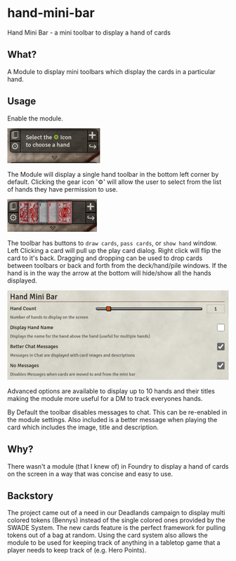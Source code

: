# hand-mini-bar

Hand Mini Bar - a mini toolbar to display a hand of cards

## What?

A Module to display mini toolbars which display the cards in a particular hand.

## Usage

Enable the module.

![Toolbar Start](artwork/tutorial-start.png?raw=true)

The Module will display a single hand toolbar in the bottom left corner by default. Clicking the gear icon '⚙' will allow the user to select from the list of hands they have permission to use.

![Toolbar Cards](artwork/tutorial-cards.png?raw=true)

The toolbar has buttons to `draw cards`, `pass cards`, or `show hand` window. Left Clicking a card will pull up the play card dialog. Right click will flip the card to it's back. Dragging and dropping can be used to drop cards between toolbars or back and forth from the deck/hand/pile windows. If the hand is in the way the arrow at the bottom will hide/show all the hands displayed.

![Settings Panel](artwork/tutorial-settings.png?raw=true)

Advanced options are available to display up to 10 hands and their titles making the module more useful for a DM to track everyones hands.

By Default the toolbar disables messages to chat. This can be re-enabled in the module settings. Also included is a better message when playing the card which includes the image, title and description.

## Why?

There wasn't a module (that I knew of) in Foundry to display a hand of cards on the screen in a way that was concise and easy to use.

## Backstory

The project came out of a need in our Deadlands campaign to display multi colored tokens (Bennys) instead of the single colored ones provided by the SWADE System. The new cards feature is the perfect framework for pulling tokens out of a bag at random. Using the card system also allows the module to be used for keeping track of anything in a tabletop game that a player needs to keep track of (e.g. Hero Points).

